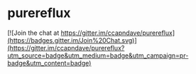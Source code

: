 # purereflux

[![Join the chat at https://gitter.im/ccapndave/purereflux](https://badges.gitter.im/Join%20Chat.svg)](https://gitter.im/ccapndave/purereflux?utm_source=badge&utm_medium=badge&utm_campaign=pr-badge&utm_content=badge)

